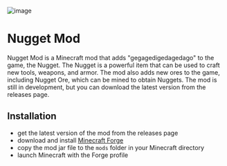 ![image](https://cloud-of05tw1vn-hack-club-bot.vercel.app/0nugget_mod.png)
# Nugget Mod

Nugget Mod is a Minecraft mod that adds "gegagedigedagedago" to the game, the Nugget. The Nugget is a powerful item that can be used to craft new tools, weapons, and armor. The mod also adds new ores to the game, including Nugget Ore, which can be mined to obtain Nuggets. The mod is still in development, but you can download the latest version from the releases page.

## Installation

- get the latest version of the mod from the releases page
- download and install [Minecraft Forge](https://files.minecraftforge.net/)
- copy the mod jar file to the `mods` folder in your Minecraft directory
- launch Minecraft with the Forge profile
